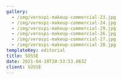 ```yaml
---
gallery:
  - /img/verospi-makeup-commercial-23.jpg
  - /img/verospi-makeup-commercial-24.jpg
  - /img/verospi-makeup-commercial-29.jpg
  - /img/verospi-makeup-commercial-26.jpg
  - /img/verospi-makeup-commercial-27.jpg
  - /img/verospi-makeup-commercial-28.jpg
templateKey: editorial
title: SÜSSE
date: 2021-04-10T20:53:53.863Z
client: SÜSSE
---
```

